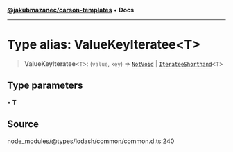 [**@jakubmazanec/carson-templates**](../../../README.md) • **Docs**

---

# Type alias: ValueKeyIteratee\<T\>

> **ValueKeyIteratee**\<`T`\>: (`value`, `key`) => [`NotVoid`](NotVoid.md) \|
> [`IterateeShorthand`](IterateeShorthand.md)\<`T`\>

## Type parameters

• **T**

## Source

node_modules/@types/lodash/common/common.d.ts:240
